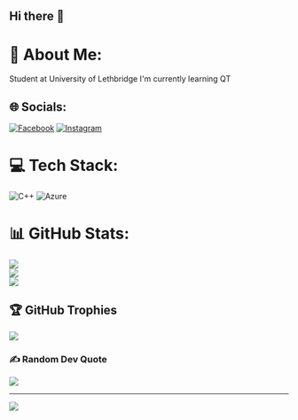 ## Hi there 👋

<!--
**Calebf2424/Calebf2424** is a ✨ _special_ ✨ repository because its `README.md` (this file) appears on your GitHub profile.

Here are some ideas to get you started:

- 🔭 I’m currently working on ...
- 🌱 I’m currently learning ...
- 👯 I’m looking to collaborate on ...
- 🤔 I’m looking for help with ...
- 💬 Ask me about ...
- 📫 How to reach me: ...
- 😄 Pronouns: ...
- ⚡ Fun fact: ...
-->
# 💫 About Me:
Student at University of Lethbridge
I'm currently learning QT

## 🌐 Socials:
[![Facebook](https://img.shields.io/badge/Facebook-%231877F2.svg?logo=Facebook&logoColor=white)](https://facebook.com/https://www.facebook.com/profile.php?id=100009489971037) [![Instagram](https://img.shields.io/badge/Instagram-%23E4405F.svg?logo=Instagram&logoColor=white)](https://instagram.com/caleb.f24) 

# 💻 Tech Stack:
![C++](https://img.shields.io/badge/c++-%2300599C.svg?style=plastic&logo=c%2B%2B&logoColor=white) ![Azure](https://img.shields.io/badge/azure-%230072C6.svg?style=plastic&logo=microsoftazure&logoColor=white)
# 📊 GitHub Stats:
![](https://github-readme-stats.vercel.app/api?username=Calebf2424&theme=dark&hide_border=false&include_all_commits=false&count_private=false)<br/>
![](https://github-readme-streak-stats.herokuapp.com/?user=Calebf2424&theme=dark&hide_border=false)<br/>
![](https://github-readme-stats.vercel.app/api/top-langs/?username=Calebf2424&theme=dark&hide_border=false&include_all_commits=false&count_private=false&layout=compact)

## 🏆 GitHub Trophies
![](https://github-profile-trophy.vercel.app/?username=Calebf2424&theme=shades-of-purple&no-frame=false&no-bg=false&margin-w=4)

### ✍️ Random Dev Quote
![](https://quotes-github-readme.vercel.app/api?type=horizontal&theme=radical)

---
[![](https://visitcount.itsvg.in/api?id=Calebf2424&icon=5&color=9)](https://visitcount.itsvg.in)

<!-- Proudly created with GPRM ( https://gprm.itsvg.in ) -->
